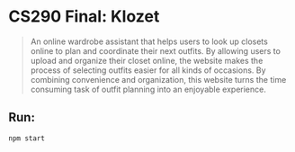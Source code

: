 # CS290 Final: Klozet
> An online wardrobe assistant that helps users to look up closets online to plan and coordinate their next outfits. By allowing users to upload and organize their closet online, the website makes the process of selecting outfits easier for all kinds of occasions. By combining convenience and organization, this website turns the time consuming task of outfit planning into an enjoyable experience.

## Run:
`npm start`
